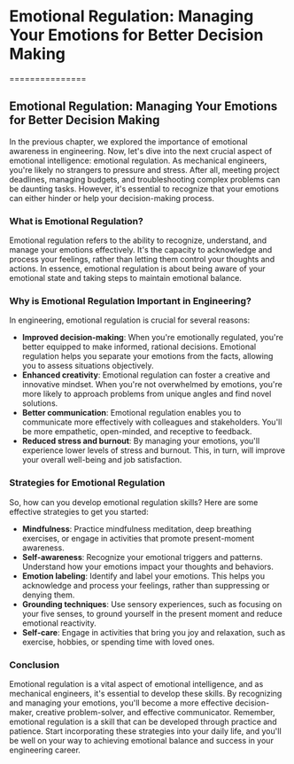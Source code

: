 # Emotional Regulation: Managing Your Emotions for Better Decision Making

===============

Emotional Regulation: Managing Your Emotions for Better Decision Making
---

In the previous chapter, we explored the importance of emotional awareness in engineering. Now, let's dive into the next crucial aspect of emotional intelligence: emotional regulation. As mechanical engineers, you're likely no strangers to pressure and stress. After all, meeting project deadlines, managing budgets, and troubleshooting complex problems can be daunting tasks. However, it's essential to recognize that your emotions can either hinder or help your decision-making process.

### What is Emotional Regulation?

Emotional regulation refers to the ability to recognize, understand, and manage your emotions effectively. It's the capacity to acknowledge and process your feelings, rather than letting them control your thoughts and actions. In essence, emotional regulation is about being aware of your emotional state and taking steps to maintain emotional balance.

### Why is Emotional Regulation Important in Engineering?

In engineering, emotional regulation is crucial for several reasons:

* **Improved decision-making**: When you're emotionally regulated, you're better equipped to make informed, rational decisions. Emotional regulation helps you separate your emotions from the facts, allowing you to assess situations objectively.
* **Enhanced creativity**: Emotional regulation can foster a creative and innovative mindset. When you're not overwhelmed by emotions, you're more likely to approach problems from unique angles and find novel solutions.
* **Better communication**: Emotional regulation enables you to communicate more effectively with colleagues and stakeholders. You'll be more empathetic, open-minded, and receptive to feedback.
* **Reduced stress and burnout**: By managing your emotions, you'll experience lower levels of stress and burnout. This, in turn, will improve your overall well-being and job satisfaction.

### Strategies for Emotional Regulation

So, how can you develop emotional regulation skills? Here are some effective strategies to get you started:

* **Mindfulness**: Practice mindfulness meditation, deep breathing exercises, or engage in activities that promote present-moment awareness.
* **Self-awareness**: Recognize your emotional triggers and patterns. Understand how your emotions impact your thoughts and behaviors.
* **Emotion labeling**: Identify and label your emotions. This helps you acknowledge and process your feelings, rather than suppressing or denying them.
* **Grounding techniques**: Use sensory experiences, such as focusing on your five senses, to ground yourself in the present moment and reduce emotional reactivity.
* **Self-care**: Engage in activities that bring you joy and relaxation, such as exercise, hobbies, or spending time with loved ones.

### Conclusion

Emotional regulation is a vital aspect of emotional intelligence, and as mechanical engineers, it's essential to develop these skills. By recognizing and managing your emotions, you'll become a more effective decision-maker, creative problem-solver, and effective communicator. Remember, emotional regulation is a skill that can be developed through practice and patience. Start incorporating these strategies into your daily life, and you'll be well on your way to achieving emotional balance and success in your engineering career.